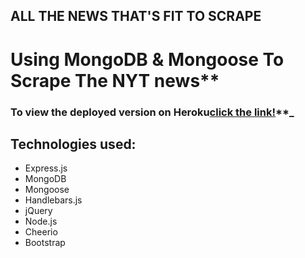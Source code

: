 ## ALL THE NEWS THAT'S FIT TO SCRAPE

# Using MongoDB & Mongoose To Scrape The NYT news\*\*

### To view the deployed version on Heroku[click the link!](https://nyt-mongo-scraper-news-app.herokuapp.com/)\*\*\_

## Technologies used:

- Express.js
- MongoDB
- Mongoose
- Handlebars.js
- jQuery
- Node.js
- Cheerio
- Bootstrap
